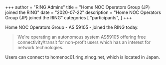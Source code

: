 +++
author = "RING Admins"
title = "Home NOC Operators Group (JP) joined the RING"
date = "2020-07-22"
description = "Home NOC Operators Group (JP) joined the RING"
categories [
    "participants",
]
+++

Home NOC Operators Group - AS 59105 - joined the RING today.

> We're operating an autonomous system AS59105 offering free connectivity/transit for non-profit users which has an interest for network technologies.

Users can connect to homenoc01.ring.nlnog.net, which is located in Japan.
